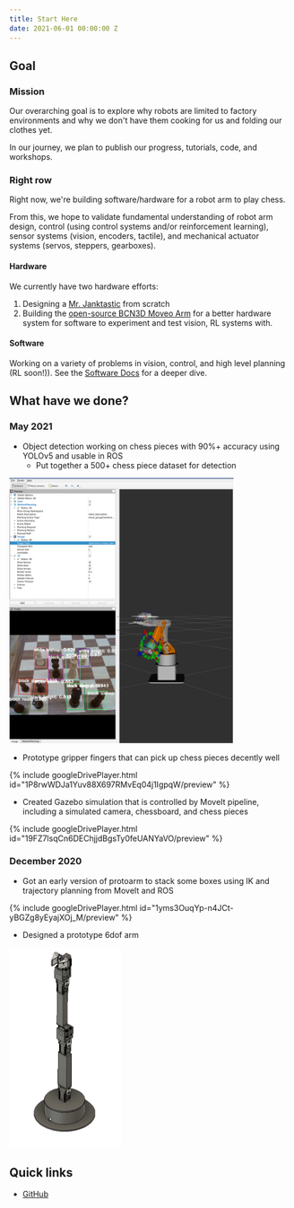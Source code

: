 ```yaml
---
title: Start Here
date: 2021-06-01 00:00:00 Z
---
```


## Goal

### Mission

Our overarching goal is to explore why robots are limited to factory environments and why we don't have them cooking for us  and folding our clothes yet.

In our journey, we plan to publish our progress, tutorials, code, and workshops. 

### Right row 

Right now, we're building software/hardware for a robot arm to play chess. 

From this, we hope to validate fundamental understanding of robot arm design, control (using control systems and/or reinforcement learning), sensor systems (vision, encoders, tactile), and mechanical actuator systems (servos, steppers, gearboxes). 

#### Hardware
We currently have two hardware efforts:
1. Designing a [Mr. Janktastic](https://wiki.purduearc.com/wiki/robot-arm/hardware#mr-janktastic) from scratch
2. Building the [open-source BCN3D Moveo Arm](https://wiki.purduearc.com/wiki/robot-arm/hardware#bcn3d-moveo) for a better hardware system for software to experiment and test vision, RL systems with.

#### Software 
Working on a variety of problems in vision, control, and high level planning (RL soon!)). See the [Software Docs](https://wiki.purduearc.com/wiki/robot-arm/software) for a deeper dive.

## What have we done?

### May 2021

- Object detection working on chess pieces with 90%+ accuracy using YOLOv5 and usable in ROS
  - Put together a 500+ chess piece dataset for detection

<img src="assets/images/obj_det_may_21.png" alt="Object detection demo" width="400"/>

- Prototype gripper fingers that can pick up chess pieces decently well

{% include googleDrivePlayer.html id="1P8rwWDJa1Yuv88X697RMvEq04j1IgpqW/preview" %}

- Created Gazebo simulation that is controlled by MoveIt pipeline, including a simulated camera, chessboard, and chess pieces

{% include googleDrivePlayer.html id="19FZ7lsqCn6DEChjjdBgsTy0feUANYaVO/preview" %}

### December 2020
- Got an early version of protoarm to stack some boxes using IK and trajectory planning from MoveIt and ROS

{% include googleDrivePlayer.html id="1yms3OuqYp-n4JCt-yBGZg8yEyajXOj_M/preview" %}

- Designed a prototype 6dof arm

<img src="assets/images/6dof_dec_20.png" alt="6DOF arm CAD" width="200"/>

## Quick links 

- [GitHub](https://github.com/purdue-arc/arc_robot_arm)
